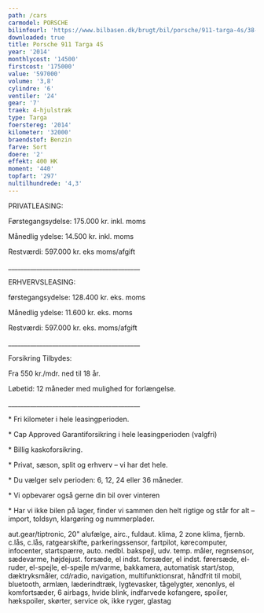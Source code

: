 ```yaml
---
path: /cars
carmodel: PORSCHE
bilinfourl: 'https://www.bilbasen.dk/brugt/bil/porsche/911-targa-4s/38-pdk-2d/4052037'
downloaded: true
title: Porsche 911 Targa 4S
year: '2014'
monthlycost: '14500'
firstcost: '175000'
value: '597000'
volume: '3,8'
cylindre: '6'
ventiler: '24'
gear: '7'
traek: 4-hjulstræk
type: Targa
foerstereg: '2014'
kilometer: '32000'
braendstof: Benzin
farve: Sort
doere: '2'
effekt: 400 HK
moment: '440'
topfart: '297'
nultilhundrede: '4,3'
---
```

PRIVATLEASING:

Førstegangsydelse: 175.000 kr. inkl. moms

Månedlig ydelse: 14.500 kr. inkl. moms

Restværdi: 597.000 kr. eks moms/afgift

\_\_\_\_\_\_\_\_\_\_\_\_\_\_\_\_\_\_\_\_\_\_\_\_\_\_\_\_\_\_\_\_\_\_\_\_\_\_\_\_\_\_

ERHVERVSLEASING:

førstegangsydelse: 128.400 kr. eks. moms 

Månedlig ydelse: 11.600 kr. eks. moms

Restværdi: 597.000 kr. eks. moms/afgift

\_\_\_\_\_\_\_\_\_\_\_\_\_\_\_\_\_\_\_\_\_\_\_\_\_\_\_\_\_\_\_\_\_\_\_\_\_\_\_\_\_\_

Forsikring Tilbydes:

Fra 550 kr./mdr. ned til 18 år. 

Løbetid: 12 måneder med mulighed for forlængelse.

\_\_\_\_\_\_\_\_\_\_\_\_\_\_\_\_\_\_\_\_\_\_\_\_\_\_\_\_\_\_\_\_\_\_\_\_\_\_\_\_\_\_

\* Fri kilometer i hele leasingperioden.

\* Cap Approved Garantiforsikring i hele leasingperioden (valgfri)

\* Billig kaskoforsikring.

\* Privat, sæson, split og erhverv – vi har det hele.

\* Du vælger selv perioden: 6, 12, 24 eller 36 måneder.

\* Vi opbevarer også gerne din bil over vinteren

\* Har vi ikke bilen på lager, finder vi sammen den helt rigtige og står for alt – import, toldsyn, klargøring og nummerplader.



aut.gear/tiptronic, 20" alufælge, airc., fuldaut. klima, 2 zone klima, fjernb. c.lås, c.lås, ratgearskifte, parkeringssensor, fartpilot, kørecomputer, infocenter, startspærre, auto. nedbl. bakspejl, udv. temp. måler, regnsensor, sædevarme, højdejust. forsæde, el indst. forsæder, el indst. førersæde, el-ruder, el-spejle, el-spejle m/varme, bakkamera, automatisk start/stop, dæktryksmåler, cd/radio, navigation, multifunktionsrat, håndfrit til mobil, bluetooth, armlæn, læderindtræk, lygtevasker, tågelygter, xenonlys, el komfortsæder, 6 airbags, hvide blink, indfarvede kofangere, spoiler, hækspoiler, skørter, service ok, ikke ryger, glastag
